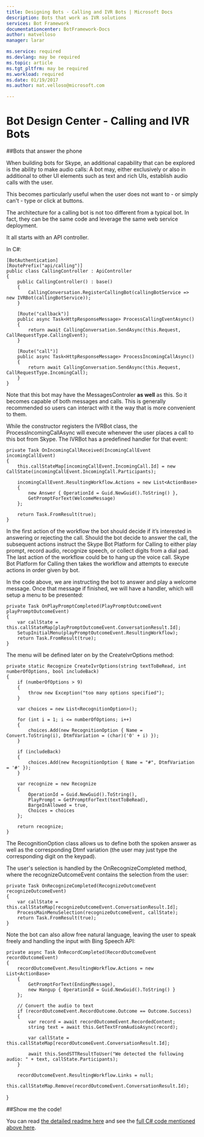```yaml
---
title: Designing Bots - Calling and IVR Bots | Microsoft Docs
description: Bots that work as IVR solutions
services: Bot Framework
documentationcenter: BotFramework-Docs
author: matvelloso
manager: larar

ms.service: required
ms.devlang: may be required
ms.topic: article
ms.tgt_pltfrm: may be required
ms.workload: required
ms.date: 01/19/2017
ms.author: mat.velloso@microsoft.com

---
```

# Bot Design Center - Calling and IVR Bots



##Bots that answer the phone

When building bots for Skype, an additional capability that can be explored is the ability to make audio calls: A bot may, either exclusively or also in additional to other UI elements such as text and rich UIs, establish audio calls with the user.

This becomes particularly useful when the user does not want to - or simply can't - type or click at buttons.

The architecture for a calling bot is not too different from a typical bot. In fact, they can be the same code and leverage the same web service deployment. 

It all starts with an API controller.

In C#:

	[BotAuthentication]
    [RoutePrefix("api/calling")]
    public class CallingController : ApiController
    {
        public CallingController() : base()
        {
            CallingConversation.RegisterCallingBot(callingBotService => new IVRBot(callingBotService));
        }

        [Route("callback")]
        public async Task<HttpResponseMessage> ProcessCallingEventAsync()
        {
            return await CallingConversation.SendAsync(this.Request, CallRequestType.CallingEvent);
        }

        [Route("call")]
        public async Task<HttpResponseMessage> ProcessIncomingCallAsync()
        {
            return await CallingConversation.SendAsync(this.Request, CallRequestType.IncomingCall);
        }
    }

Note that this bot may have the MessagesControler **as well** as this. So it becomes capable of both messages and calls. This is generally recommended so users can interact with it the way that is more convenient to them.

While the constructor registers the IVRBot class, the ProcessIncomingCallAsync will execute whenever the user places a call to this bot from Skype. The IVRBot has a predefined handler for that event:


	private Task OnIncomingCallReceived(IncomingCallEvent incomingCallEvent)
    {
    	this.callStateMap[incomingCallEvent.IncomingCall.Id] = new CallState(incomingCallEvent.IncomingCall.Participants);

        incomingCallEvent.ResultingWorkflow.Actions = new List<ActionBase>
        {
        	new Answer { OperationId = Guid.NewGuid().ToString() },
            GetPromptForText(WelcomeMessage)
        };

        return Task.FromResult(true);
	}


In the first action of the workflow the bot should decide if it’s interested in answering or rejecting the call. Should the bot decide to answer the call, the subsequent actions instruct the Skype Bot Platform for Calling to either play prompt, record audio, recognize speech, or collect digits from a dial pad. The last action of the workflow could be to hang up the voice call. Skype Bot Platform for Calling then takes the workflow and attempts to execute actions in order given by bot.

In the code above, we are instructing the bot to answer and play a welcome message. Once that message if finished, we will have a handler, which will setup a menu to be presented:

	private Task OnPlayPromptCompleted(PlayPromptOutcomeEvent playPromptOutcomeEvent)
	{
    	var callState = this.callStateMap[playPromptOutcomeEvent.ConversationResult.Id];
    	SetupInitialMenu(playPromptOutcomeEvent.ResultingWorkflow);
    	return Task.FromResult(true);
	}

The menu will be defined later on by the CreateIvrOptions method:

	private static Recognize CreateIvrOptions(string textToBeRead, int numberOfOptions, bool includeBack)
    {
    	if (numberOfOptions > 9)
        {
        	throw new Exception("too many options specified");
		}

        var choices = new List<RecognitionOption>();

        for (int i = 1; i <= numberOfOptions; i++)
        {
        	choices.Add(new RecognitionOption { Name = Convert.ToString(i), DtmfVariation = (char)('0' + i) });
		}

        if (includeBack)
        {
        	choices.Add(new RecognitionOption { Name = "#", DtmfVariation = '#' });
		}

        var recognize = new Recognize
        {
        	OperationId = Guid.NewGuid().ToString(),
            PlayPrompt = GetPromptForText(textToBeRead),
            BargeInAllowed = true,
            Choices = choices
		};

        return recognize;
	}

The RecognitionOption class allows us to define both the spoken answer as well as the corresponding Dtmf variation (the user may just type the corresponding digit on the keypad).


The user's selection is handled by the OnRecognizeCompleted method, where the recognizeOutcomeEvent contains the selection from the user:

	private Task OnRecognizeCompleted(RecognizeOutcomeEvent recognizeOutcomeEvent)
	{
    	var callState = this.callStateMap[recognizeOutcomeEvent.ConversationResult.Id];
    	ProcessMainMenuSelection(recognizeOutcomeEvent, callState);
    	return Task.FromResult(true);
	}

Note the bot can also allow free natural language, leaving the user to speak freely and handling the input with Bing Speech API:

	private async Task OnRecordCompleted(RecordOutcomeEvent recordOutcomeEvent)
    {
    	recordOutcomeEvent.ResultingWorkflow.Actions = new List<ActionBase>
        {
        	GetPromptForText(EndingMessage),
            new Hangup { OperationId = Guid.NewGuid().ToString() }
        };

        // Convert the audio to text
        if (recordOutcomeEvent.RecordOutcome.Outcome == Outcome.Success)
        {
        	var record = await recordOutcomeEvent.RecordedContent;
            string text = await this.GetTextFromAudioAsync(record);

            var callState = this.callStateMap[recordOutcomeEvent.ConversationResult.Id];

            await this.SendSTTResultToUser("We detected the following audio: " + text, callState.Participants);
		}

        recordOutcomeEvent.ResultingWorkflow.Links = null;
        this.callStateMap.Remove(recordOutcomeEvent.ConversationResult.Id);
}

##Show me the code!

You can read [the detailed readme here](https://trpp24botsamples.visualstudio.com/_git/Code?path=%2FCSharp%2Fskype-CallingBot%2FREADME.md&version=GBmaster&_a=contents) and see the [full C# code mentioned above here](https://trpp24botsamples.visualstudio.com/_git/Code?path=%2FCSharp%2Fskype-CallingBot&version=GBmaster&_a=contents).

